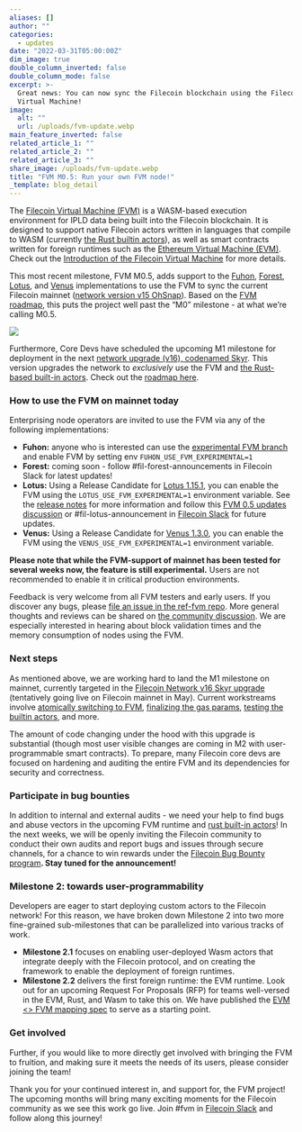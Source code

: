 ```yaml
---
aliases: []
author: ""
categories:
  - updates
date: "2022-03-31T05:00:00Z"
dim_image: true
double_column_inverted: false
double_column_mode: false
excerpt: >-
  Great news: You can now sync the Filecoin blockchain using the Filecoin
  Virtual Machine!
image:
  alt: ""
  url: /uploads/fvm-update.webp
main_feature_inverted: false
related_article_1: ""
related_article_2: ""
related_article_3: ""
share_image: /uploads/fvm-update.webp
title: "FVM M0.5: Run your own FVM node!"
_template: blog_detail
---
```


The [Filecoin Virtual Machine (FVM)](https://github.com/filecoin-project/fvm-specs) is a WASM-based execution environment for IPLD data being built into the Filecoin blockchain. It is designed to support native Filecoin actors written in languages that compile to WASM (currently [the Rust builtin actors](https://github.com/filecoin-project/builtin-actors)), as well as smart contracts written for foreign runtimes such as the [Ethereum Virtual Machine (EVM)](https://ethereum.org/en/developers/docs/evm/). Check out the [Introduction of the Filecoin Virtual Machine](https://filecoin.io/blog/posts/introducing-the-filecoin-virtual-machine/) for more details.

This most recent milestone, FVM M0.5, adds support to the [Fuhon](https://github.com/filecoin-project/cpp-filecoin), [Forest](https://github.com/ChainSafe/forest), [Lotus](https://github.com/filecoin-project/lotus), and [Venus](https://github.com/filecoin-project/venus) implementations to use the FVM to sync the current Filecoin mainnet ([network version v15 OhSnap](https://github.com/filecoin-project/community/discussions/74#discussioncomment-1922550)). Based on the [FVM roadmap](https://fvm.filecoin.io/#roadmap-4), this puts the project well past the “M0” milestone - at what we’re calling M0.5.

![](/uploads/fvmblog.webp)

Furthermore, Core Devs have scheduled the upcoming M1 milestone for deployment in the next [network upgrade (v16), codenamed Skyr](https://github.com/filecoin-project/community/discussions/74?sort=new#discussioncomment-2392151). This version upgrades the network to _exclusively_ use the FVM and [the Rust-based built-in actors](https://github.com/filecoin-project/builtin-actors). Check out the [roadmap here](https://github.com/filecoin-project/lotus/discussions/8347).

### How to use the FVM on mainnet today

Enterprising node operators are invited to use the FVM via any of the following implementations:

- **Fuhon:** anyone who is interested can use the [experimental FVM branch](https://github.com/filecoin-project/cpp-filecoin/tree/experimental/fvm) and enable FVM by setting env `FUHON_USE_FVM_EXPERIMENTAL=1`
- **Forest:** coming soon - follow #fil-forest-announcements in Filecoin Slack for latest updates!
- **Lotus:** Using a Release Candidate for [Lotus 1.15.1](https://github.com/filecoin-project/lotus/releases/tag/v1.15.1-rc4), you can enable the FVM using the `LOTUS_USE_FVM_EXPERIMENTAL=1` environment variable. See the [release notes](https://github.com/filecoin-project/lotus/releases/tag/v1.15.1-rc2) for more information and follow this [FVM 0.5 updates discussion](https://github.com/filecoin-project/lotus/discussions/8347) or #fil-lotus-announcement in [Filecoin Slack](https://filecoin.io/slack) for future updates.
- **Venus:** Using a Release Candidate for [Venus 1.3.0](https://github.com/filecoin-project/venus/releases/tag/v1.3.0-rc1), you can enable the FVM using the `VENUS_USE_FVM_EXPERIMENTAL=1` environment variable.

**Please note that while the FVM-support of mainnet has been tested for several weeks now, the feature is still experimental.** Users are not recommended to enable it in critical production environments.

Feedback is very welcome from all FVM testers and early users. If you discover any bugs, please [file an issue in the ref-fvm repo](https://github.com/filecoin-project/ref-fvm/issues). More general thoughts and reviews can be shared on [the community discussion](https://github.com/filecoin-project/lotus/discussions/8334). We are especially interested in hearing about block validation times and the memory consumption of nodes using the FVM.

### Next steps

As mentioned above, we are working hard to land the M1 milestone on mainnet, currently targeted in the [Filecoin Network v16 Skyr upgrade](https://github.com/filecoin-project/community/discussions/74?sort=new#discussioncomment-2392151) (tentatively going live on Filecoin mainnet in May). Current workstreams involve [atomically switching to FVM](https://github.com/filecoin-project/lotus/pull/8209), [finalizing the gas params](https://github.com/filecoin-project/FIPs/blob/master/FIPS/fip-0032.md), [testing the builtin actors](https://github.com/filecoin-project/builtin-actors/issues/22), and more.

The amount of code changing under the hood with this upgrade is substantial (though most user visible changes are coming in M2 with user-programmable smart contracts). To prepare, many Filecoin core devs are focused on hardening and auditing the entire FVM and its dependencies for security and correctness.

### Participate in bug bounties

In addition to internal and external audits - we need your help to find bugs and abuse vectors in the upcoming FVM runtime and [rust built-in actors](https://github.com/filecoin-project/builtin-actors)! In the next weeks, we will be openly inviting the Filecoin community to conduct their own audits and report bugs and issues through secure channels, for a chance to win rewards under the [Filecoin Bug Bounty program](https://security.filecoin.io/bug-bounty/)**. Stay tuned for the announcement!**

### Milestone 2: towards user-programmability

Developers are eager to start deploying custom actors to the Filecoin network! For this reason, we have broken down Milestone 2 into two more fine-grained sub-milestones that can be parallelized into various tracks of work.

- **Milestone 2.1** focuses on enabling user-deployed Wasm actors that integrate deeply with the Filecoin protocol, and on creating the framework to enable the deployment of foreign runtimes.
- **Milestone 2.2** delivers the first foreign runtime: the EVM runtime. Look out for an upcoming Request For Proposals (RFP) for teams well-versed in the EVM, Rust, and Wasm to take this on. We have published the [EVM <> FVM mapping spec](https://github.com/filecoin-project/fvm-specs/blob/main/04-evm-mapping.md) to serve as a starting point.

### Get involved

Further, if you would like to more directly get involved with bringing the FVM to fruition, and making sure it meets the needs of its users, please consider joining the team!

Thank you for your continued interest in, and support for, the FVM project! The upcoming months will bring many exciting moments for the Filecoin community as we see this work go live. Join #fvm in [Filecoin Slack](https://filecoin.io/slack) and follow along this journey!
